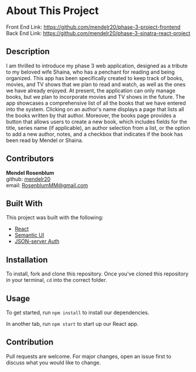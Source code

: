 # About This Project

Front End Link: https://github.com/mendelr20/phase-3-project-frontend
Back End Link: https://github.com/mendelr20/phase-3-sinatra-react-project
## Description
I am thrilled to introduce my phase 3 web application, designed as a tribute to my beloved wife Shaina, who has a penchant for reading and being organized. This app has been specifically created to keep track of books, movies, and TV shows that we plan to read and watch, as well as the ones we have already enjoyed. At present, the application can only manage books, but we plan to incorporate movies and TV shows in the future. The app showcases a comprehensive list of all the books that we have entered into the system. Clicking on an author's name displays a page that lists all the books written by that author. Moreover, the books page provides a button that allows users to create a new book, which includes fields for the title, series name (if applicable), an author selection from a list, or the option to add a new author, notes, and a checkbox that indicates if the book has been read by Mendel or Shaina.
<br />

## Contributors
**Mendel Rosenblum**
<br />
github: [mendelr20](https://github.com/mendelr20)
<br />
email: RosenblumMM@gmail.com

## Built With
This project was built with the following:
- [React](https://reactjs.org/)
- [Semantic UI](https://react.semantic-ui.com/) 
- [JSON-server Auth](https://www.npmjs.com/package/json-server-auth)

## Installation

To install, fork and clone this repository. Once you've cloned this repository in your terminal, ```cd``` into the correct folder.

## Usage

To get started, run ```npm install``` to install our dependencies.

In another tab, run ```npm start``` to start up our React app.

## Contribution

Pull requests are welcome. For major changes, open an issue first to discuss what you would like to change. 



